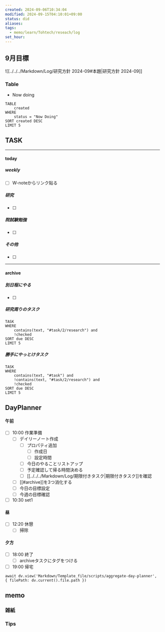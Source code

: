 ```yaml
---
created: 2024-09-06T10:34:04
modified: 2024-09-15T04:10:01+09:00
status: did
aliases: 
tags:
  - memo/learn/Tohtech/reseach/log
set_hour: 
---
```

## 9月目標
![[../../../Markdown/Log/研究方針 2024-09#本題|研究方針 2024-09]]
### Table
- Now doing
```dataview
TABLE
	created
WHERE
	status = "Now Doing"
SORT created DESC
LIMIT 5
```
## TASK
---
#### today
##### weekly
- [ ] W-noteからリンク貼る
##### 研究
- [ ] 

##### 院試験勉強
- [ ] 
##### その他
- [ ] 
---
#### archive
##### 別日程にやる
- [ ] 
##### 研究周りのタスク
```dataview
TASK
WHERE 
	contains(text, "#task/2/research") and
	!checked
SORT due DESC
LIMIT 5
```
##### 勝手にやっとけタスク
```dataview
TASK
WHERE 
	contains(text, "#task") and
	!contains(text, "#task/2/research") and
	!checked
SORT due DESC
LIMIT 5
```
## DayPlanner
#### 午前
- [ ] 10:00 作業準備
	- [ ] デイリーノート作成
		- [ ] プロパティ追加
			- [ ] 作成日
			- [ ] 設定時間
		- [ ] 今日のやることリストアップ
		- [ ] 予定確認して帰る時間決める
		- [ ] [[../../../Markdown/Log/期限付きタスク|期限付きタスク]]を確認
	- [ ] [[#archive]]を3つ消化する
	- [ ] 今日の目標設定
	- [ ] 今週の目標確認
- [ ] 10:30 set1
#### 昼
- [ ] 12:20 休憩
	- [ ] 掃除
#### 夕方
- [ ] 18:00 終了
	- [ ] archiveタスクにタグをつける
- [ ] 19:00 帰宅
```dataviewjs
await dv.view('Markdown/Template_file/scripts/aggregate-day-planner', { filePath: dv.current().file.path })
```
## memo
### 雑紙
### Tips